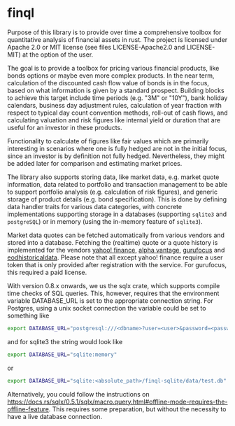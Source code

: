 # finql

Purpose of this library is to provide over time a comprehensive toolbox for
quantitative analysis of financial assets in rust. The project is licensed under
Apache 2.0 or MIT license (see files LICENSE-Apache2.0 and LICENSE-MIT) at the
option of the user.

The goal is to provide a toolbox for pricing various financial products, like
bonds options or maybe even more complex products. In the near term, calculation
of the discounted cash flow value of bonds is in the focus, based on what
information is given by a standard prospect. Building blocks to achieve this
target include time periods (e.g. "3M" or "10Y"), bank holiday calendars,
business day adjustment rules, calculation of year fraction with respect to
typical day count convention methods, roll-out of cash flows, and calculating
valuation and risk figures like internal yield or duration that are useful for
an investor in these products. 

Functionality to calculate of figures like fair values which are primarily
interesting in scenarios where one is fully hedged are not in the initial focus,
since an investor is by definition not fully hedged. Nevertheless, they might be
added later for comparison and estimating market prices.

The library also supports storing data, like market data, e.g. market quote
information, data related to portfolio and transaction management to be able to
support portfolio analysis (e.g. calculation of risk figures), and generic
storage of product details (e.g. bond specification). This is done by defining
data handler traits for various data categories, with concrete implementations
supporting storage in a databases (supporting `sqlite3` and `postgreSQL`) or
in memory (using the in-memory feature of `sqlite3`).

Market data quotes can be fetched automatically from various vendors and stored into a database. 
Fetching the (realtime) quote or a quote history is implemented for the vendors 
[yahoo! finance](https://finance.yahoo.com/),
[alpha vantage](https://www.alphavantage.co/), 
[gurufocus](https://www.gurufocus.com/new_index/) and 
[eodhistoricaldata](https://eodhistoricaldata.com/). Please note that all except yahoo! finance 
require a user token that is only provided after registration with the service. For gurufocus,
this required a paid license.

With version 0.8.x onwards, we us the sqlx crate, which supports compile time checks of SQL
queries. This, however, requires that the environment variable DATABASE_URL is set to the 
appropriate connection string. For Postgres, using a unix socket connection the variable
could be set to something like

```bash
export DATABASE_URL="postgresql:///<dbname>?user=<user>&password=<password>&ssl=false"
```

and for sqlite3 the string would look like

```bash
export DATABASE_URL="sqlite:memory"
```

or 

```bash
export DATABASE_URL="sqlite:<absolute_path>/finql-sqlite/data/test.db"
```

Alternatively, you could follow the instructions on 
https://docs.rs/sqlx/0.5.1/sqlx/macro.query.html#offline-mode-requires-the-offline-feature.
This requires some preparation, but without the necessity to have a live database connection.
